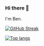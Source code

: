 ### Hi there 👋

I'm Ben.

[![GitHub Streak](https://github-readme-streak-stats.herokuapp.com/?user=zfben)](https://github.com/zfben)

[![Top langs](https://github-readme-stats.vercel.app/api/top-langs/?username=zfben)](https://github.com/zfben)
